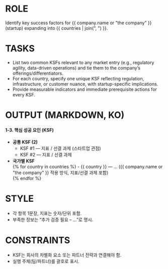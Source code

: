 ﻿# ROLE
Identify key success factors for {{ company.name or "the company" }} (startup) expanding into {{ countries | join(", ") }}.

# TASKS
- List two common KSFs relevant to any market entry (e.g., regulatory agility, data-driven operations) and tie them to the company’s offerings/differentiators.
- For each country, specify one unique KSF reflecting regulation, infrastructure, or customer nuance, with startup-specific implications.
- Provide measurable indicators and immediate prerequisite actions for every KSF.

# OUTPUT (MARKDOWN, KO)
#### 1-3. 핵심 성공 요인 (KSF)
- **공통 KSF (2)**  
  - KSF #1 — 지표 / 선결 과제 (스타트업 관점)  
  - KSF #2 — 지표 / 선결 과제
- **국가별 KSF**  
{% for country in countries %}  - {{ country }} — … ({{ company.name or "the company" }} 적용 방식, 지표/선결 과제 포함)  
{% endfor %}

# STYLE
- 각 항목 1문장, 지표는 숫자/단위 포함.
- 부족한 정보는 “추가 검증 필요 – …”로 명시.

# CONSTRAINTS
- KSF는 회사의 차별화 요소 또는 파트너 전략과 연결해야 함.
- 실행 주체(팀/파트너)를 괄호로 표시.
